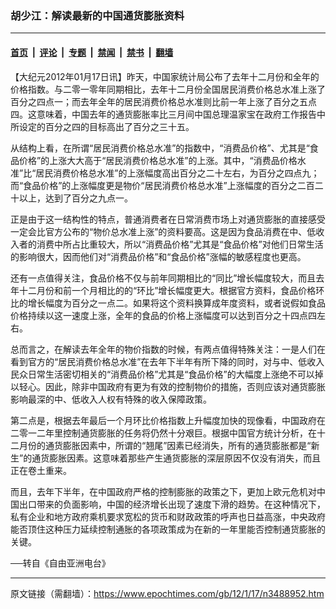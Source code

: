 ### 胡少江：解读最新的中国通货膨胀资料

---

#### [首页](../../../..?n3488952) &nbsp;|&nbsp; [评论](../../../../../epoch-comment?n3488952) &nbsp;|&nbsp; [专题](../../../../../epoch-special?n3488952) &nbsp;|&nbsp; [禁闻](../../../../../epoch-news?n3488952) &nbsp;|&nbsp; [禁书](../../../../../books?n3488952) &nbsp;|&nbsp; [翻墙](https://github.com/gfw-breaker/nogfw/blob/master/README.md?n3488952)


<div class="post_content" id="artbody" itemprop="articleBody">
 <!-- article content begin -->
 <p>
  【大纪元2012年01月17日讯】昨天，中国家统计局公布了去年十二月份和全年的价格指数。与二零一零年同期相比，去年十二月份全国居民消费价格总水准上涨了百分之四点一；而去年全年的居民消费价格总水准则比前一年上涨了百分之五点四。这意味着，中国去年的通货膨胀率比三月间中国总理温家宝在政府工作报告中所设定的百分之四的目标高出了百分之三十五。
 </p>
 <p>
  从结构上看，在所谓“居民消费价格总水准”的指数中，“消费品价格”、尤其是“食品价格”的上涨大大高于“居民消费价格总水准”的上涨。其中，“消费品价格水准”比“居民消费价格总水准”的上涨幅度高出百分之二十左右，为百分之四点九；而“食品价格”的上涨幅度更是物价“居民消费价格总水准”上涨幅度的百分之二百二十以上，达到了百分之九点一。
 </p>
 <p>
  正是由于这一结构性的特点，普通消费者在日常消费市场上对通货膨胀的直接感受一定会比官方公布的“物价总水准上涨”的资料要高。这是因为食品消费在中、低收入者的消费中所占比重较大，所以“消费品价格”尤其是“食品价格”对他们日常生活的影响很大，因而他们对“消费品价格”和“食品价格”涨幅的敏感程度也更高。
 </p>
 <p>
  还有一点值得关注，食品价格不仅与前年同期相比的“同比”增长幅度较大，而且去年十二月份和前一个月相比的的“环比”增长幅度更大。根据官方资料，食品价格环比的增长幅度为百分之一点二。如果将这个资料换算成年度资料，或者说假如食品价格持续以这一速度上涨，全年的食品的价格上涨幅度可以达到百分之十四点四左右。
 </p>
 <p>
  总而言之，在解读去年全年的物价指数的时候，有两点值得特殊关注：一是人们在看到官方的“居民消费价格总水准”在去年下半年有所下降的同时，对与中、低收入民众日常生活密切相关的“消费品价格”尤其是“食品价格”的大幅度上涨绝不可以掉以轻心。因此，除非中国政府有更为有效的控制物价的措施，否则应该对通货膨胀影响最深的中、低收入人权有特殊的收入保障政策。
 </p>
 <p>
  第二点是，根据去年最后一个月环比价格指数上升幅度加快的现像看，中国政府在二零一二年里控制通货膨胀的任务将仍然十分艰巨。根据中国官方统计分析，在十二月份的通货膨胀因素中，所谓的“翘尾”因素已经消失，所有的通货膨胀都是“新生”的通货膨胀因素。这意味着那些产生通货膨胀的深层原因不仅没有消失，而且正在卷土重来。
 </p>
 <p>
  而且，去年下半年，在中国政府严格的控制膨胀的政策之下，更加上欧元危机对中国出口带来的负面影响，中国的经济增长出现了速度下滑的趋势。在这种情况下，私有企业和地方政府乘机要求宽松的货币和财政政策的呼声也日益高涨，中央政府能否顶住这种压力延续控制通胀的各项政策成为在新的一年里能否控制通货膨胀的关键。
 </p>
 <p>
  ──转自《自由亚洲电台》
 </p>
 <!-- article content end -->
 <div id="below_article_ad">
 </div>
</div>


---

原文链接（需翻墙）：https://www.epochtimes.com/gb/12/1/17/n3488952.htm